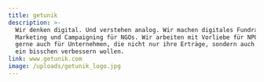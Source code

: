 ```yaml
---
title: getunik
description: >-
  Wir denken digital. Und verstehen analog. Wir machen digitales Fundraising,
  Marketing und Campaigning für NGOs. Wir arbeiten mit Vorliebe für NPOs, aber
  gerne auch für Unternehmen, die nicht nur ihre Erträge, sondern auch die Welt
  ein bisschen verbessern wollen. 
link: www.getunik.com
image: /uploads/getunik_logo.jpg
---
```



